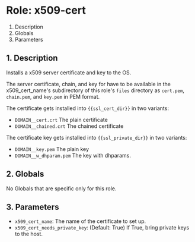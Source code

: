 # Role: x509-cert



1. Description
2. Globals
3. Parameters



## 1. Description

Installs a x509 server certificate and key to the OS.

The server certificate, chain, and key for have to be available in the
x509_cert_name's subdirectory of this role's `files` directory as
`cert.pem`, `chain.pem`, and `key.pem` in PEM format.

The certificate gets installed into `{{ssl_cert_dir}}` in two
variants:
* `DOMAIN__cert.crt` The plain certificate
* `DOMAIN__chained.crt` The chained certificate

The certificate key gets installed into `{{ssl_private_dir}}` in two
variants:
* `DOMAIN__key.pem` The plain key
* `DOMAIN__w_dhparam.pem` The key with dhparams.



## 2. Globals

No Globals that are specific only for this role.



## 3. Parameters

* `x509_cert_name`: The name of the certificate to set up.
* `x509_cert_needs_private_key`: (Default: True) If True, bring private keys to
  the host.
